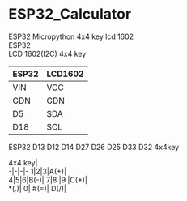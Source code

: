 # ESP32_Calculator
ESP32 Micropython 4x4 key lcd 1602  
ESP32  
LCD 1602(I2C)
4x4 key

|ESP32|LCD1602|
|-|-|  
|VIN|VCC|
|GDN|GDN|
|D5|SDA|
|D18|SCL|  


ESP32 D13 D12 D14 D27 D26 D25 D33 D32  4x4key

4x4 key|  
-|-|-|-
1|2|3|A(+)|  
4|5|6|B(-)|
7|8 |9 |C(*)|  
*(.)| 0| #(=)| D(/)|
